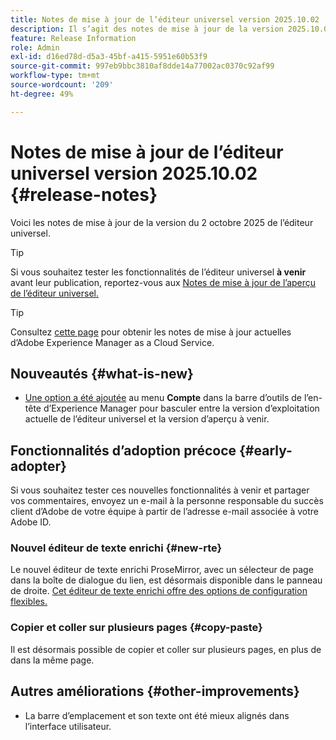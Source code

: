 ```yaml
---
title: Notes de mise à jour de l’éditeur universel version 2025.10.02
description: Il s’agit des notes de mise à jour de la version 2025.10.02 de l’éditeur universel.
feature: Release Information
role: Admin
exl-id: d16ed78d-d5a3-45bf-a415-5951e60b53f9
source-git-commit: 997eb9bbc3810af8dde14a77002ac0370c92af99
workflow-type: tm+mt
source-wordcount: '209'
ht-degree: 49%

---
```



# Notes de mise à jour de l’éditeur universel version 2025.10.02 {#release-notes}

Voici les notes de mise à jour de la version du 2 octobre 2025 de l’éditeur universel.

>[!TIP]
>
>Si vous souhaitez tester les fonctionnalités de l’éditeur universel **à venir** avant leur publication, reportez-vous aux [Notes de mise à jour de l’aperçu de l’éditeur universel.](/help/release-notes/universal-editor/preview.md)

>[!TIP]
>
>Consultez [cette page](/help/release-notes/release-notes-cloud/release-notes-current.md) pour obtenir les notes de mise à jour actuelles d’Adobe Experience Manager as a Cloud Service.

## Nouveautés {#what-is-new}

* [Une option a été ajoutée](/help/sites-cloud/authoring/universal-editor/navigation.md#user-properties) au menu **Compte** dans la barre d’outils de l’en-tête d’Experience Manager pour basculer entre la version d’exploitation actuelle de l’éditeur universel et la version d’aperçu à venir.

## Fonctionnalités d’adoption précoce {#early-adopter}

Si vous souhaitez tester ces nouvelles fonctionnalités à venir et partager vos commentaires, envoyez un e-mail à la personne responsable du succès client d’Adobe de votre équipe à partir de l’adresse e-mail associée à votre Adobe ID.

### Nouvel éditeur de texte enrichi {#new-rte}

Le nouvel éditeur de texte enrichi ProseMirror, avec un sélecteur de page dans la boîte de dialogue du lien, est désormais disponible dans le panneau de droite. [Cet éditeur de texte enrichi offre des options de configuration flexibles.](/help/implementing/universal-editor/configure-rte.md)

### Copier et coller sur plusieurs pages {#copy-paste}

Il est désormais possible de copier et coller sur plusieurs pages, en plus de dans la même page.

## Autres améliorations {#other-improvements}

* La barre d’emplacement et son texte ont été mieux alignés dans l’interface utilisateur.

